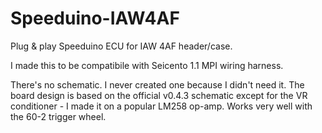 # Speeduino-IAW4AF

Plug & play Speeduino ECU for IAW 4AF header/case.

I made this to be compatibile with Seicento 1.1 MPI wiring harness.

There's no schematic. I never created one because I didn't need it. The board design is based on the official v0.4.3 schematic except for the VR conditioner - I made it on a popular LM258 op-amp. Works very well with the 60-2 trigger wheel.
